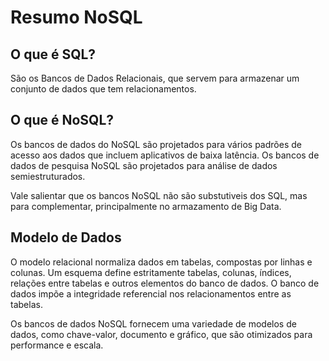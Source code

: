 # Resumo NoSQL

## O que é SQL?
São os Bancos de Dados Relacionais, que servem para armazenar um conjunto de dados que tem relacionamentos.

## O que é NoSQL?
Os bancos de dados do NoSQL são projetados para vários padrões de acesso aos dados que incluem aplicativos de baixa latência. Os bancos de dados de pesquisa NoSQL são projetados para análise de dados semiestruturados. 

Vale salientar que os bancos NoSQL não são substutiveis dos SQL, mas para complementar, principalmente no armazamento de Big Data.

## Modelo de Dados
O modelo relacional normaliza dados em tabelas, compostas por linhas e colunas. Um esquema define estritamente tabelas, colunas, índices, relações entre tabelas e outros elementos do banco de dados. O banco de dados impõe a integridade referencial nos relacionamentos entre as tabelas. 

Os bancos de dados NoSQL fornecem uma variedade de modelos de dados, como chave-valor, documento e gráfico, que são otimizados para performance e escala.

